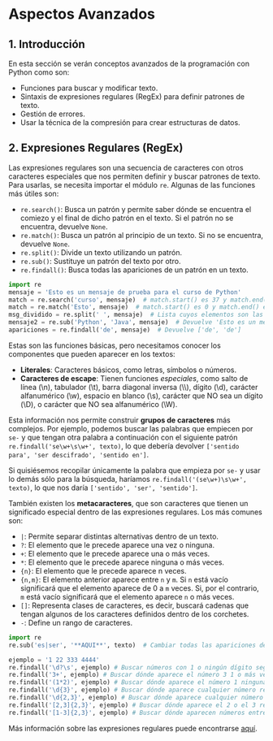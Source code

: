 # Aspectos Avanzados

## 1. Introducción
En esta sección se verán conceptos avanzados de la programación con Python como son:
- Funciones para buscar y modificar texto.
- Sintaxis de expresiones regulares (RegEx) para definir patrones de texto.
- Gestión de errores.
- Usar la técnica de la compresión para crear estructuras de datos.

## 2. Expresiones Regulares (RegEx)
Las expresiones regulares son una secuencia de caracteres con otros caracteres especiales que nos permiten definir y buscar patrones de texto. Para usarlas, se necesita importar el módulo `re`. Algunas de las funciones más útiles son:
- `re.search()`: Busca un patrón y permite saber dónde se encuentra el comiezo y el final de dicho patrón en el texto. Si el patrón no se encuentra, devuelve `None`.
- `re.match()`: Busca un patrón al principio de un texto. Si no se encuentra, devuelve `None`.
- `re.split()`: Divide un texto utilizando un patrón.
- `re.sub()`: Sustituye un patrón del texto por otro.
- `re.findall()`: Busca todas las apariciones de un patrón en un texto.

```python
import re
mensaje = 'Esto es un mensaje de prueba para el curso de Python'
match = re.search('curso', mensaje)  # match.start() es 37 y match.end() es 42
match = re.match('Esto', mensaje)  # match.start() es 0 y match.end() es 4
msg_dividido = re.split(' ', mensaje)  # Lista cuyos elementos son las palabras del mensaje
mensaje2 = re.sub('Python', 'Java', mensaje)  # Devuelve 'Esto es un mensaje de prueba para el curso de Java'
apariciones = re.findall('de', mensaje)  # Devuelve ['de', 'de']
```

Estas son las funciones básicas, pero necesitamos conocer los componentes que pueden aparecer en los textos:
- **Literales**: Caracteres básicos, como letras, símbolos o números.
- **Caracteres de escape**: Tienen funciones *especiales*, como salto de línea (\n), tabulador (\t), barra diagonal inversa (\\\\), dígito (\d), carácter alfanumérico (\w), espacio en blanco (\s), carácter que NO sea un dígito (\D), o carácter que NO sea alfanumérico (\W).

Esta información nos permite construir **grupos de caracteres** más complejos. Por ejemplo, podemos buscar las palabras que empiecen por `se-` y que tengan otra palabra a continuación con el siguiente patrón `re.findall('se\w+\s\w+', texto)`, lo que debería devolver `['sentido para', 'ser descifrado', 'sentido en']`.

Si quisiésemos recopilar únicamente la palabra que empieza por `se-` y usar lo demás sólo para la búsqueda, haríamos `re.findall('(se\w+)\s\w+', texto)`, lo que nos daría `['sentido', 'ser', 'sentido']`.

También existen los **metacaracteres**, que son caracteres que tienen un significado especial dentro de las expresiones regulares. Los más comunes son:
- `|`: Permite separar distintas alternativas dentro de un texto.
- `?`: El elemento que le precede aparece una vez o ninguna.
- `+`: El elemento que le precede aparece una o más veces.
- `*`: El elemento que le precede aparece ninguna o más veces.
- `{n}`: El elemento que le precede aparece n veces.
- `{n,m}`: El elemento anterior aparece entre `n` y `m`. Si `n` está vacío significará que el elemento aparece de 0 a `m` veces. Si, por el contrario, `m` está vacío significará que el elemento aparece `n` o más veces.
- `[]`: Representa clases de caracteres, es decir, buscará cadenas que tengan algunos de los caracteres definidos dentro de los corchetes.
- `-`: Define un rango de caracteres. 

```python
import re
re.sub('es|ser', '**AQUI**', texto)  # Cambiar todas las apariciones de 'es' y 'ser' por '**AQUI**'

ejemplo = '1 22 333 4444'
re.findall('\d?\s', ejemplo) # Buscar números con 1 o ningún dígito seguido de un espacio. Devuelve ['1', '2', '3']
re.findall('3+', ejemplo) # Buscar dónde aparece el número 3 1 o más veces. Devuelve ['333']
re.findall('(1*2)', ejemplo) # Buscar dónde aparece el número 1 ninguna o más veces seguido del número 2. Devuelve ['12', '2']
re.findall('\d{3}', ejemplo) # Buscar dónde aparece cualquier número repetido 3 veces. Devuelve ['333', '444']
re.findall('\d{2,3}', ejemplo) # Buscar dónde aparece cualquier número 2 o 3 veces seguidas. Devuelve ['22', '333', '444']
re.findall('[2,3]{2,3}', ejemplo) # Buscar dónde aparece el 2 o el 3 repetidos 2 o 3 veces seguidas. Devuelve ['22', '333']
re.findall('[1-3]{2,3}', ejemplo) # Buscar dónde aparecen números entre el 1 y el 3 repetidos 2 o 3 veces seguidas. Devuelve ['22', '333']
```

Más información sobre las expresiones regulares puede encontrarse [aquí](https://www.w3schools.com/python/python_regex.asp).
